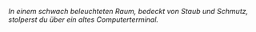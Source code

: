 _In einem schwach beleuchteten Raum, bedeckt von Staub und Schmutz, stolperst du über ein altes Computerterminal._

